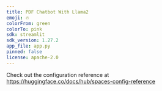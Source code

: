 ```yaml
---
title: PDF Chatbot With Llama2
emoji: 🔥
colorFrom: green
colorTo: pink
sdk: streamlit
sdk_version: 1.27.2
app_file: app.py
pinned: false
license: apache-2.0
---
```


Check out the configuration reference at https://huggingface.co/docs/hub/spaces-config-reference
